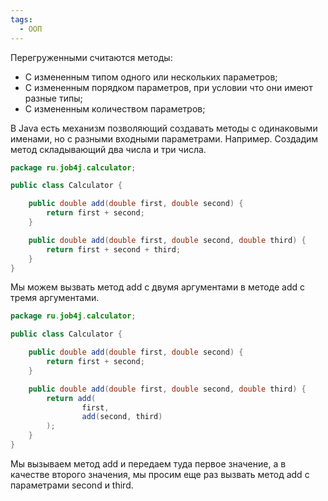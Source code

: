 ```yaml
---
tags:
  - ООП
---
```

Перегруженными считаются методы:
- С измененным типом одного или нескольких параметров;
- С измененным порядком параметров, при условии что они имеют разные типы;
- С измененным количеством параметров;

В Java есть механизм позволяющий создавать методы с одинаковыми именами, но с разными входными параметрами.
Например. Создадим метод складывающий два числа и три числа.
```java
package ru.job4j.calculator;

public class Calculator {

    public double add(double first, double second) {
        return first + second;
    }

    public double add(double first, double second, double third) {
        return first + second + third;
    }
}
```

Мы можем вызвать метод add c двумя аргументами в методе add c тремя аргументами.
```java
package ru.job4j.calculator;

public class Calculator {

    public double add(double first, double second) {
        return first + second;
    }

    public double add(double first, double second, double third) {
        return add(
                first,
                add(second, third)
        );
    }
}
```
Мы вызываем метод add и передаем туда первое значение, а в качестве второго значения, мы просим еще раз вызвать метод add с параметрами second и third.